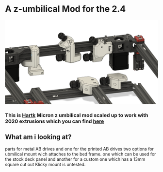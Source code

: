 # A z-umbilical Mod for the 2.4
![CAD Rendering](images/CAD.png)
### This is [Hartk](https://github.com/hartk1213) Micron z umbilical mod scaled up to work with 2020 extrusions which you can find [here](https://github.com/PrintersForAnts/Micron/tree/main/Mods/hartk1213/Z_Umbilical)

## What am i looking at?
parts for metal AB drives and one for the printed AB drives
two options for ubmilical mount wich attaches to the bed frame. one which can be used for the stock deck panel and another for a custom one which has a 13mm square cut out
Klicky mount is untested.
